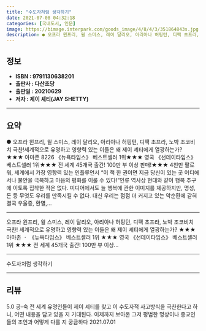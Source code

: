 ```yaml
---
title: "수도자처럼 생각하기"
date: 2021-07-08 04:32:18
categories: [국내도서, 인문]
image: https://bimage.interpark.com/goods_image/4/8/4/3/351864843s.jpg
description: ● 오프라 윈프리, 윌 스미스, 레이 달리오, 아리아나 허핑턴, 디팩 초프라, 노박 조코비치 극찬!세계적으로 유명하고 영향력 있는 이들은 왜 제이 셰티에게 열광하는가? ★★★ 아마존 8226 《뉴욕타임스》 베스트셀러 1위★★★ 영국 《선데이타임스》 베스트셀러 1위★★★ 전 세계 45
---
```


## **정보**

- **ISBN : 9791130638201**
- **출판사 : 다산초당**
- **출판일 : 20210629**
- **저자 : 제이 셰티(JAY SHETTY)**

------



## **요약**

●  오프라 윈프리, 윌 스미스, 레이 달리오, 아리아나 허핑턴, 디팩 초프라, 노박 조코비치 극찬!세계적으로 유명하고 영향력 있는 이들은 왜 제이 셰티에게 열광하는가?  ★★★ 아마존 8226 《뉴욕타임스》 베스트셀러 1위★★★ 영국 《선데이타임스》 베스트셀러 1위★★★ 전 세계 45개국 출간! 100만 부 이상 판매!★★★ 4천만 팔로워, 세계에서 가장 영향력 있는 인플루언서 “이 책 한 권이면 지금 당신이 있는 곳 어디에서나 불안을 극복하고 마음의 평화를 이룰 수 있다!”인류 역사상 현대와 같이 행복 추구에 이토록 집착한 적은 없다. 미디어에서도 늘 행복에 관한 이미지를 제공하지만, 명성, 돈 등 무엇도 우리를 만족시킬 수 없다. 대신 우리는 점점 더 커지고 있는 악순환에 갇혀 결국 우울증, 환멸,...

------

오프라 윈프리, 윌 스미스, 레이 달리오, 
아리아나 허핑턴, 디팩 초프라, 노박 조코비치 극찬!
세계적으로 유명하고 영향력 있는 이들은 
왜 제이 셰티에게 열광하는가?
★★★ 아마존 ㆍ 《뉴욕타임스》 베스트셀러 1위
★★★ 영국 《선데이타임스》 베스트셀러 1위
★★★ 전 세계 45개국 출간! 100만 부 이상... 

------


수도자처럼 생각하기 

------


## **리뷰** 

5.0 공-숙 전 세계 유명인들이 제이 셰티를  찾고 이 수도자적 사고방식을 극찬한다고 하니, 어떤 내용을 담고 있을 지 기대된다. 이제까지 보아온 그저 평범한 명상이나 종교인들의 조언과 어떻게 다를 지 궁금하다 2021.07.01 <br/>